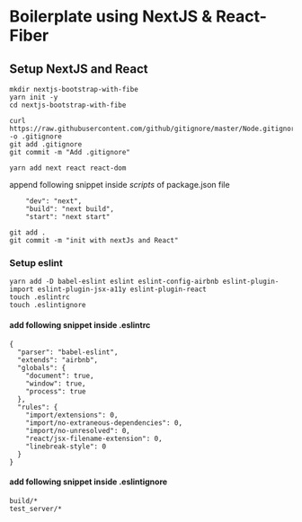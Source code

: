 # Boilerplate using NextJS & React-Fiber

## Setup NextJS and React 
```
mkdir nextjs-bootstrap-with-fibe
yarn init -y
cd nextjs-bootstrap-with-fibe
```


```
curl https://raw.githubusercontent.com/github/gitignore/master/Node.gitignore -o .gitignore
git add .gitignore
git commit -m "Add .gitignore"
```

```
yarn add next react react-dom
```

append following snippet inside *scripts*  of package.json file

```
    "dev": "next",
    "build": "next build",
    "start": "next start"
```


```
git add .
git commit -m "init with nextJs and React"
```

### Setup eslint

```
yarn add -D babel-eslint eslint eslint-config-airbnb eslint-plugin-import eslint-plugin-jsx-a11y eslint-plugin-react
touch .eslintrc
touch .eslintignore
```

#### add following snippet inside .eslintrc
```
{
  "parser": "babel-eslint",
  "extends": "airbnb",
  "globals": {
    "document": true,
    "window": true,
    "process": true
  },
  "rules": {
    "import/extensions": 0,
    "import/no-extraneous-dependencies": 0,
    "import/no-unresolved": 0,
    "react/jsx-filename-extension": 0,
    "linebreak-style": 0
  }
}
```

#### add following snippet inside .eslintignore
```
build/*
test_server/*
```
